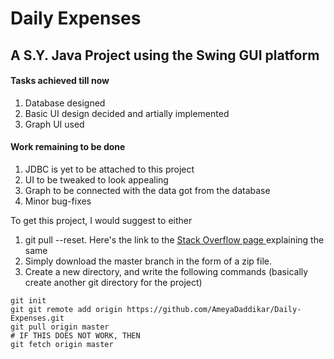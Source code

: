 # Daily Expenses

## A S.Y. Java Project using the Swing GUI platform


#### Tasks achieved till now
1. Database designed
2. Basic UI design decided and artially implemented
3. Graph UI used

#### Work remaining to be done
1. JDBC is yet to be attached to this project
2. UI to be tweaked to look appealing
3. Graph to be connected with the data got from the database
4. Minor bug-fixes

To get this project, I would suggest to either
1. git pull --reset. Here's the link to the [Stack Overflow page ](https://stackoverflow.com/questions/1125968/how-do-i-force-git-pull-to-overwrite-local-files)
explaining the same
2. Simply download the master branch in the form of a zip file.
3. Create a new directory, and write the following commands (basically create another git directory for the project)
```
git init
git git remote add origin https://github.com/AmeyaDaddikar/Daily-Expenses.git
git pull origin master
# IF THIS DOES NOT WORK, THEN
git fetch origin master
```


